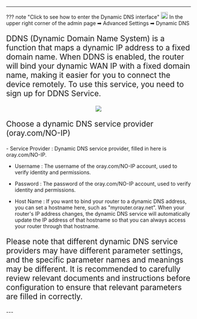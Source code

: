<style>
    .text {
        font-size: 21px; 
    }
</style>
---
??? note "Click to see how to enter the Dynamic DNS interface"
<img src="/images/weizhi01.png" width="19" height="19">&nbsp;In the upper right corner of the admin page ➡ Advanced Settings  ➡ Dynamic DNS
<p class="text">
DDNS (Dynamic Domain Name System) is a function that maps a dynamic IP address to a fixed domain name. When DDNS is enabled, the router will bind your dynamic WAN IP with a fixed domain name, making it easier for you to connect the device remotely. To use this service, you need to sign up for DDNS Service.
</p>
<div style="text-align: center;">
    <img class="boxshadow" src="/images/dns.png">
</div>
<p class="text">
Choose a dynamic DNS service provider (oray.com/NO-IP)
</p>
- Service Provider : Dynamic DNS service provider, filled in here is oray.com/NO-IP.

- Username : The username of the oray.com/NO-IP account, used to verify identity and permissions.

- Password : The password of the oray.com/NO-IP account, used to verify identity and permissions.

- Host Name : If you want to bind your router to a dynamic DNS address, you can set a hostname here, such as "myrouter.oray.net". When your router's IP address changes, the dynamic DNS service will automatically update the IP address of that hostname so that you can always access your router through that hostname.

<p class="text">
Please note that different dynamic DNS service providers may have different parameter settings, and the specific parameter names and meanings may be different. It is recommended to carefully review relevant documents and instructions before configuration to ensure that relevant parameters are filled in correctly.
</p>
---